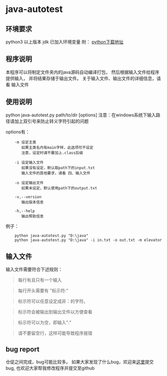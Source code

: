 java-autotest
===============================

环境要求
--------------------------
python3 以上版本
jdk 已加入环境变量
附：
[python下载地址](https://www.python.org/downloads/)

程序说明
----------------------
本程序可以将制定文件夹内的java源码自动编译打包，
然后根据输入文件给程序提供输入，
并将结果存储于输出文件。
关于输入文件、输出文件的详细信息，请看 输入文件

使用说明
------------------------
python java-autotest.py path/to/dir [options]
注意：在windows系统下输入路径请加上双引号来防止转义字符引起的问题

 options有：

        -m 设定主类
           如果主类名内有main字样，此选项可不设定
           注意，设定时请不要加上.class后缀

        -i 设定输入文件
           如果没有设定，默认取path下的input.txt
           输入文件的其他要求，请看 四、输入文件
    
        -o 设定输出文件
           如果未设定，默认使用path下的output.txt
    
        -v,--version
           输出版本信息
    
        -h,--help
           输出帮助信息

例子：

        python java-autotest.py "D:\java"
        python java-autotest.py "D:\java" -i in.txt -o out.txt -m elevator

输入文件
-----------------------
输入文件需要符合下述规则：
> 每行有且只有一个输入

> 每行开头需要有 "标示符:"

>   标示符可以任意设定成非：的字符。

>   标示符会被输出到输出文件以方便查看

>   标示符可以为空，即输入":"

> 请不要留空行，这样可能导致程序报错

bug report
------------------
仓促之间完成，bug可能比较多。
如果大家发现了什么bug，欢迎来[这里](https://github.com/wTea0x1/Java-Autotest/issue)提交bug,
也欢迎大家帮我修改程序并提交至github
